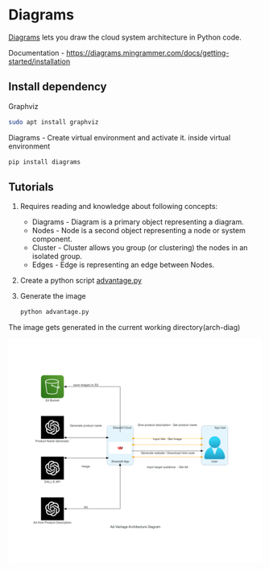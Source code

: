 # Diagrams

[Diagrams](https://diagrams.mingrammer.com/) lets you draw the cloud system architecture in Python code.


Documentation - https://diagrams.mingrammer.com/docs/getting-started/installation

## Install dependency

Graphviz

```bash
sudo apt install graphviz
```

Diagrams -
Create virtual environment and activate it.
inside virtual environment

```bash
pip install diagrams
```

## Tutorials

1. Requires reading and knowledge about following concepts:

   - Diagrams - Diagram is a primary object representing a diagram.
   - Nodes - Node is a second object representing a node or system component.
   - Cluster - Cluster allows you group (or clustering) the nodes in an isolated group.
   - Edges - Edge is representing an edge between Nodes.

2. Create a python script [advantage.py](advantage.py)

3. Generate the image

   ```bash
   python advantage.py
   ```
   
 The image gets generated in the current working directory(arch-diag)
 
   <!-- <imag src="ad-vantage_architecture_diagram.png" width="300" height="300" /> -->
 
   ![image](ad-vantage_architecture_diagram.png)